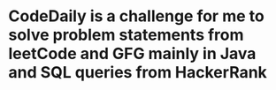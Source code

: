 # CodeDaily is a challenge for me to solve problem statements from leetCode and GFG mainly in Java and SQL queries from HackerRank

